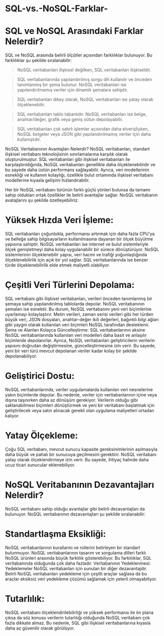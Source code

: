 # SQL-vs.-NoSQL-Farklar-

# SQL ve NoSQL Arasındaki Farklar Nelerdir?
SQL ve NoSQL arasında belirli ölçütler açısından farklılıklar bulunuyor. Bu farklılıklar şu şekilde sıralanabilir:

> NoSQL veritabanları ilişkisel değilken, SQL veritabanları ilişkiseldir.

> SQL veritabanlarında yapılandırılmış sorgu dili kullanılır ve önceden tanımlanmış bir şema bulunur. NoSQL veritabanları ise yapılandırılmamış veriler için dinamik şemalara sahiptir.

> SQL veritabanları dikey olarak, NoSQL veritabanları ise yatay olarak ölçeklenebilir.

> SQL veritabanları tablo tabanlıdır. NoSQL veritabanları ise belge, anahtar/değer, grafik veya geniş sütun depolayabilir.

> SQL veritabanları çok satırlı işlemler açısından daha elverişliyken, NoSQL belgeler veya JSON gibi yapılandırılmamış veriler için daha kullanışlıdır.

NoSQL Veritabanının Avantajları Nelerdir?
NoSQL veritabanları, standart ilişkisel veritabanı teknolojisinin sınırlamalarına karşılık olarak oluşturulmuştur. SQL veritabanları gibi ilişkisel veritabanları ile karşılaştırıldığında, NoSQL veritabanları genellikle daha ölçeklenebilirdir ve bu sayede daha üstün performans sağlayabilir. Ayrıca, veri modellerinin esnekliği ve kullanım kolaylığı, özellikle bulut ortamında ilişkisel veritabanı modellerine kıyasla gelişimi hızlandırabilir.

Her bir NoSQL veritabanı türünün farklı güçlü yönleri bulunsa da tamamı sahip oldukları ortak özellikler ile belirli avantajlar sağlar. NoSQL veritabanın avatajlarını şu şekilde özetleyebiliriz:

# Yüksek Hızda Veri İşleme: 
SQL veritabanları çoğunlukla, performansı artırmak için daha fazla CPU’ya ve belleğe sahip bilgisayarların kullanılmasına dayanan bir ölçek büyütme yapısına sahiptir. NoSQL veritabanları ise internet ve bulut sistemleriyle ölçek genişletmeyi daha kolay uygulanabilir bir sürece dönüştürüyor. NoSQL sistemlerinin ölçeklenebilir yapısı, veri hacmi ve trafiği yoğunlaştığında ölçeklenebilirlik için açık bir yol sağlar. SQL veritabanlarında ise benzer türde ölçeklenebilirlik elde etmek maliyetli olabiliyor.
# Çeşitli Veri Türlerini Depolama:
SQL veritabanı gibi ilişkisel veritabanları, verileri önceden tanımlanmış bir şemaya sahip yapılandırılmış tablolarda depolar. NoSQL veritabanının şemaları ise esnektir. Bu durum, NoSQL veritabanını yeni veri biçimlerine uyarlamayı kolaylaştırır. Metin verileri, zaman serisi verileri gibi her türden büyük veri, JSON dosyaları, anahtar-değer ikili değerleri, bağıntılı bilgi ağları gibi yaygın olarak kullanılan veri biçimleri NoSQL tarafından desteklenir.
Şema ve Alanları Kolayca Güncelleştirme: SQL veritabanlarının aksine NoSQL veritabanlarında kullanılan veri modelleri daha basit ve anlaşılır biçimlerde depolanırlar. Ayrıca, NoSQL veritabanları geliştiricilerin verilerin yapısını doğrudan değiştirmesine, güncelleştirmesine izin verir. Bu sayede, yeni bir veri türü mevcut depolanan veriler kadar kolay bir şekilde depolanabiliyor.
# Geliştirici Dostu:
NoSQL veritabanlarında, veriler uygulamalarda kullanılan veri nesnelerine yakın biçimlerde depolar. Bu nedenle, veriler için veritabanlarının içine veya dışına taşınırken daha az dönüşüm gerekiyor. Verilerin olduğu gibi saklanabilmesi biçimleri dönüştürmek ve yeni bir veritabanı başlatmak için geliştirilecek veya satın alınacak gerekli olan uygulama maliyetleri ortadan kalıyor.
# Yatay Ölçekleme:
Çoğu SQL veritabanı, mevcut sunucu kapasite gereksinimlerinin aşılmasıyla daha büyük ve pahalı bir sunucuya geçilmesini gerektirir. NoSQL veritabanı yatay olarak ölçeklendirmeye izin verir. Bu sayede, ihtiyaç halinde daha ucuz ticari sunucular eklenebiliyor.

# NoSQL Veritabanının Dezavantajları Nelerdir?
NoSQL veritabanı sahip olduğu avantajlar gibi belirli dezavantajları da bulunuyor. NoSQL veritabanının dezavantajları şu şekilde sıralanabilir:

# Standartlaşma Eksikliği:
NoSQL veritabanlarının kurallarını ve rollerini belirleyen bir standart bulunmuyor. NoSQL veritabanlarının tasarım ve sorgulama dilleri farklı NoSQL ürünleri arasında büyük farklılık gösterebiliyor. Bu farklılıklar, SQL veritabanında olduğunda çok daha fazladır.
Veritabanının Yedeklenmesi: Yedeklemeler NoSQL veritabanları için sunulan bir diğer dezavantajdır. Belirli NoSQL veritabanları yedekleme için çeşitli araçlar sağlasa da bu araçlar eksiksiz veri yedekleme çözümü sağlamak için yeterli olmayabiliyor.
# Tutarlılık:
NoSQL veritabanı ölçeklendirilebilirliği ve yüksek performansı ile ön plana çıksa da söz konusu verilerin tutarlılığı olduğunda NoSQL veritabanı çok fazla dikkate almaz. Bu nedenle, SQL gibi ilişkisel veritabanlarına kıyasla daha az güvenilir olarak görülüyor.
